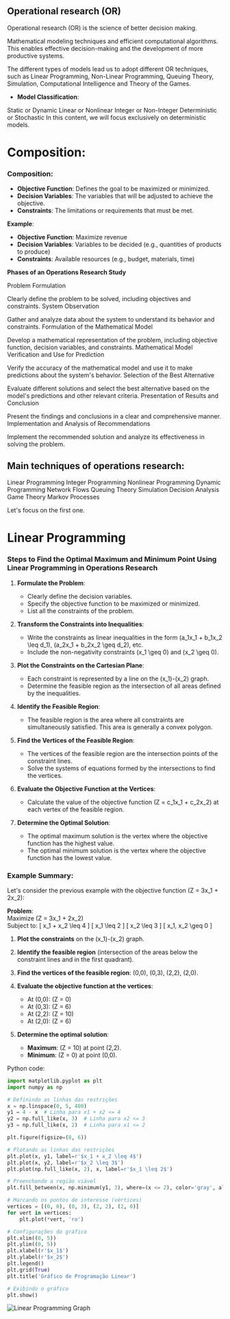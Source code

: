 ## Operational research (OR)

Operational research (OR) is the science of better decision making. 

Mathematical modeling techniques and efficient computational algorithms. This enables effective decision-making and the development of more productive systems.

The different types of models lead us to adopt different OR techniques, such as Linear Programming, Non-Linear Programming, Queuing Theory, Simulation, Computational Intelligence and Theory
of the Games.

- **Model Classification**:

Static or Dynamic
Linear or Nonlinear
Integer or Non-Integer
Deterministic or Stochastic
In this content, we will focus exclusively on deterministic models.

# Composition:
### Composition:
- **Objective Function**: Defines the goal to be maximized or minimized.
- **Decision Variables**: The variables that will be adjusted to achieve the objective.
- **Constraints**: The limitations or requirements that must be met.

**Example**:
- **Objective Function**: Maximize revenue
- **Decision Variables**: Variables to be decided (e.g., quantities of products to produce)
- **Constraints**: Available resources (e.g., budget, materials, time)




**Phases of an Operations Research Study**

Problem Formulation

Clearly define the problem to be solved, including objectives and constraints.
System Observation

Gather and analyze data about the system to understand its behavior and constraints.
Formulation of the Mathematical Model

Develop a mathematical representation of the problem, including objective function, decision variables, and constraints.
Mathematical Model Verification and Use for Prediction

Verify the accuracy of the mathematical model and use it to make predictions about the system's behavior.
Selection of the Best Alternative

Evaluate different solutions and select the best alternative based on the model's predictions and other relevant criteria.
Presentation of Results and Conclusion

Present the findings and conclusions in a clear and comprehensive manner.
Implementation and Analysis of Recommendations

Implement the recommended solution and analyze its effectiveness in solving the problem.



## Main techniques of operations research:
Linear Programming
Integer Programming
Nonlinear Programming
Dynamic Programming
Network Flows
Queuing Theory
Simulation
Decision Analysis
Game Theory
Markov Processes


Let's focus on the first one.

# Linear Programming



### Steps to Find the Optimal Maximum and Minimum Point  Using Linear Programming in Operations Research

1. **Formulate the Problem**:
   - Clearly define the decision variables.
   - Specify the objective function to be maximized or minimized.
   - List all the constraints of the problem.

2. **Transform the Constraints into Inequalities**:
   - Write the constraints as linear inequalities in the form \(a_1x_1 + b_1x_2 \leq d_1\), \(a_2x_1 + b_2x_2 \geq d_2\), etc.
   - Include the non-negativity constraints \(x_1 \geq 0\) and \(x_2 \geq 0\).

3. **Plot the Constraints on the Cartesian Plane**:
   - Each constraint is represented by a line on the \(x_1\)-\(x_2\) graph.
   - Determine the feasible region as the intersection of all areas defined by the inequalities.

4. **Identify the Feasible Region**:
   - The feasible region is the area where all constraints are simultaneously satisfied. This area is generally a convex polygon.

5. **Find the Vertices of the Feasible Region**:
   - The vertices of the feasible region are the intersection points of the constraint lines.
   - Solve the systems of equations formed by the intersections to find the vertices.

6. **Evaluate the Objective Function at the Vertices**:
   - Calculate the value of the objective function \(Z = c_1x_1 + c_2x_2\) at each vertex of the feasible region.

7. **Determine the Optimal Solution**:
   - The optimal maximum solution is the vertex where the objective function has the highest value.
   - The optimal minimum solution is the vertex where the objective function has the lowest value.

### Example Summary:

Let's consider the previous example with the objective function \(Z = 3x_1 + 2x_2\):

**Problem**:  
Maximize \(Z = 3x_1 + 2x_2\)  
Subject to:
\[
x_1 + x_2 \leq 4
\]
\[
x_1 \leq 2
\]
\[
x_2 \leq 3
\]
\[
x_1, x_2 \geq 0
\]

1. **Plot the constraints** on the \(x_1\)-\(x_2\) graph.
2. **Identify the feasible region** (intersection of the areas below the constraint lines and in the first quadrant).
3. **Find the vertices of the feasible region**: (0,0), (0,3), (2,2), (2,0).
4. **Evaluate the objective function at the vertices**:
   - At (0,0): \(Z = 0\)
   - At (0,3): \(Z = 6\)
   - At (2,2): \(Z = 10\)
   - At (2,0): \(Z = 6\)

5. **Determine the optimal solution**:
   - **Maximum**: \(Z = 10\) at point (2,2).
   - **Minimum**: \(Z = 0\) at point (0,0).


Python code:

```python
import matplotlib.pyplot as plt
import numpy as np

# Definindo as linhas das restrições
x = np.linspace(0, 5, 400)
y1 = 4 - x  # Linha para x1 + x2 <= 4
y2 = np.full_like(x, 3)  # Linha para x2 <= 3
y3 = np.full_like(x, 2)  # Linha para x1 <= 2

plt.figure(figsize=(8, 6))

# Plotando as linhas das restrições
plt.plot(x, y1, label=r'$x_1 + x_2 \leq 4$')
plt.plot(x, y2, label=r'$x_2 \leq 3$')
plt.plot(np.full_like(x, 2), x, label=r'$x_1 \leq 2$')

# Preenchendo a região viável
plt.fill_between(x, np.minimum(y1, 3), where=(x <= 2), color='gray', alpha=0.5)

# Marcando os pontos de interesse (vértices)
vertices = [(0, 0), (0, 3), (2, 2), (2, 0)]
for vert in vertices:
    plt.plot(*vert, 'ro')

# Configurações do gráfico
plt.xlim((0, 5))
plt.ylim((0, 5))
plt.xlabel(r'$x_1$')
plt.ylabel(r'$x_2$')
plt.legend()
plt.grid(True)
plt.title('Gráfico de Programação Linear')

# Exibindo o gráfico
plt.show()
```

![Linear Programming Graph](/home/chutzpah/Documentos/github/computerscience/Quantitative_Methods/operational_research/linearprogramming.png)

